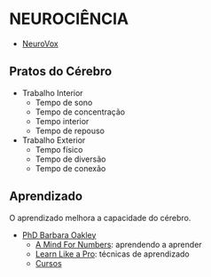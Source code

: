 # NEUROCIÊNCIA

- [NeuroVox](https://www.neurovox.com.br/ 'NeuroVox')

## Pratos do Cérebro

- Trabalho Interior
  - Tempo de sono
  - Tempo de concentração
  - Tempo interior
  - Tempo de repouso
- Trabalho Exterior
  - Tempo físico
  - Tempo de diversão
  - Tempo de conexão

## Aprendizado

O aprendizado melhora a capacidade do cérebro.

- [PhD Barbara Oakley](https://barbaraoakley.com/ 'PhD Barbara Oakley')
  - [A Mind For Numbers](https://barbaraoakley.com/books/a-mind-for-numbers/ 'A Mind For Numbers'): aprendendo a aprender
  - [Learn Like a Pro](https://barbaraoakley.com/books/learn-like-a-pro/ 'Learn Like a Pro'): técnicas de aprendizado
  - [Cursos](https://www.coursera.org/instructor/barboakley 'Cursos')
